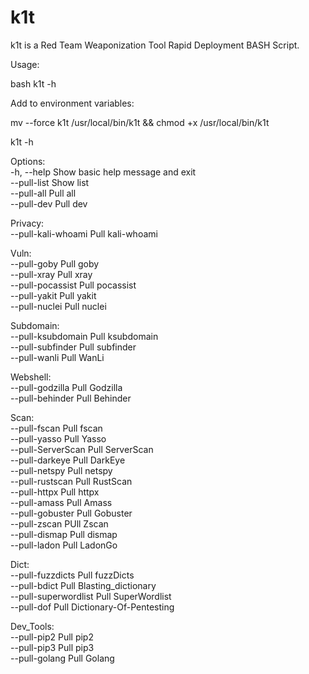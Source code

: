 # k1t
k1t is a Red Team Weaponization Tool Rapid Deployment BASH Script.

Usage:

bash k1t -h

Add to environment variables:

mv --force k1t /usr/local/bin/k1t && chmod +x /usr/local/bin/k1t

k1t -h

Options:                                                                                                                                                                                                                                    
    -h, --help            Show basic help message and exit                                                                                                                                                                                  
    --pull-list           Show list                                                                                                                                                                                                         
    --pull-all            Pull all                                                                                                                                                                                                          
    --pull-dev            Pull dev                                                                                                                                                                                                          
                                                                                                                                                                                                                                            
Privacy:                                                                                                                                                                                                                                    
    --pull-kali-whoami    Pull kali-whoami                                                                                                                                                                                                  
                                                                                                                                                                                                                                            
Vuln:                                                                                                                                                                                                                                       
    --pull-goby           Pull goby                                                                                                                                                                                                         
    --pull-xray           Pull xray                                                                                                                                                                                                         
    --pull-pocassist      Pull pocassist                                                                                                                                                                                                    
    --pull-yakit          Pull yakit                                                                                                                                                                                                        
    --pull-nuclei         Pull nuclei                                                                                                                                                                                                       
                                                                                                                                                                                                                                            
Subdomain:                                                                                                                                                                                                                                  
    --pull-ksubdomain     Pull ksubdomain                                                                                                                                                                                                   
    --pull-subfinder      Pull subfinder                                                                                                                                                                                                    
    --pull-wanli          Pull WanLi                                                                                                                                                                                                        
                                                                                                                                                                                                                                            
Webshell:                                                                                                                                                                                                                                   
    --pull-godzilla       Pull Godzilla                                                                                                                                                                                                     
    --pull-behinder       Pull Behinder                                                                                                                                                                                                     
                                                                                                                                                                                                                                            
Scan:                                                                                                                                                                                                                                       
    --pull-fscan          Pull fscan                                                                                                                                                                                                        
    --pull-yasso          Pull Yasso                                                                                                                                                                                                        
    --pull-ServerScan     Pull ServerScan                                                                                                                                                                                                   
    --pull-darkeye        Pull DarkEye                                                                                                                                                                                                      
    --pull-netspy         Pull netspy                                                                                                                                                                                                       
    --pull-rustscan       Pull RustScan                                                                                                                                                                                                     
    --pull-httpx          Pull httpx                                                                                                                                                                                                        
    --pull-amass          Pull Amass                                                                                                                                                                                                        
    --pull-gobuster       Pull Gobuster                                                                                                                                                                                                     
    --pull-zscan          PUll Zscan                                                                                                                                                                                                        
    --pull-dismap         Pull dismap                                                                                                                                                                                                       
    --pull-ladon          Pull LadonGo                                                                                                                                                                                                      
                                                                                                                                                                                                                                            
Dict:                                                                                                                                                                                                                                       
    --pull-fuzzdicts      Pull fuzzDicts                                                                                                                                                                                                    
    --pull-bdict          Pull Blasting_dictionary                                                                                                                                                                                          
    --pull-superwordlist  Pull SuperWordlist                                                                                                                                                                                                
    --pull-dof            Pull Dictionary-Of-Pentesting                                                                                                                                                                                     
                                                                                                                                                                                                                                            
Dev_Tools:                                                                                                                                                                                                                                  
    --pull-pip2           Pull pip2                                                                                                                                                                                                         
    --pull-pip3           Pull pip3                                                                                                                                                                                                         
    --pull-golang         Pull Golang
